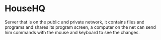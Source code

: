 # HouseHQ

Server that is on the public and private network, it contains files and programs and shares its program screen, a computer on the net can send him commands with the mouse and keyboard to see the changes.
